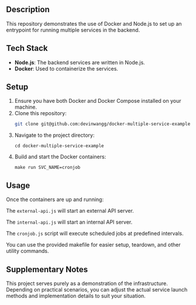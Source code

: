 ## Description

This repository demonstrates the use of Docker and Node.js to set up an entrypoint for running multiple services in the backend.

## Tech Stack

- **Node.js**: The backend services are written in Node.js.
- **Docker**: Used to containerize the services.

## Setup

1. Ensure you have both Docker and Docker Compose installed on your machine.
2. Clone this repository:
   ```bash
   git clone git@github.com:devinwangg/docker-multiple-service-example.git
    ```
3. Navigate to the project directory:
    ```
    cd docker-multiple-service-example
    ```
4. Build and start the Docker containers:
    ```
    make run SVC_NAME=cronjob
    ```

## Usage
Once the containers are up and running:

The `external-api.js` will start an external API server.

The `internal-api.js` will start an internal API server.

The `cronjob.js` script will execute scheduled jobs at predefined intervals.

You can use the provided makefile for easier setup, teardown, and other utility commands.

## Supplementary Notes

This project serves purely as a demonstration of the infrastructure. Depending on practical scenarios, you can adjust the actual service launch methods and implementation details to suit your situation.
